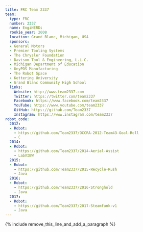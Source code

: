 ```yaml
---
title: FRC Team 2337
team:
  type: FRC
  number: 2337
  name: EngiNERDs
  rookie_year: 2008
  location: Grand Blanc, Michigan, USA
  sponsors:
  - General Motors
  - Premier Tooling Systems
  - The Chrysler Foundation
  - Davison Tool & Engineering, L.L.C.
  - Michigan Department of Education
  - UnyPOS Manufacturing
  - The Robot Space
  - Kettering University
  - Grand Blanc Community High School
  links:
    Website: http://www.team2337.com
    Twitter: https://twitter.com/team2337
    Facebook: https://www.facebook.com/team2337
    YouTube: https://www.youtube.com/team2337
    GitHub: https://github.com/Team2337
    Instagram: https://www.instagram.com/team2337
robot_code:
  2012:
  - Robot:
    - https://github.com/Team2337/OCCRA-2012-Team43-Goal-Roll
    - C
  2014:
  - Robot:
    - https://github.com/Team2337/2014-Aerial-Assist
    - LabVIEW
  2015:
  - Robot:
    - https://github.com/Team2337/2015-Recycle-Rush
    - Java
  2016:
  - Robot:
    - https://github.com/Team2337/2016-Stronghold
    - Java
  2017:
  - Robot:
    - https://github.com/Team2337/2017-Steamfunk-v1
    - Java
---
```


{% include remove_this_line_and_add_a_paragraph %}